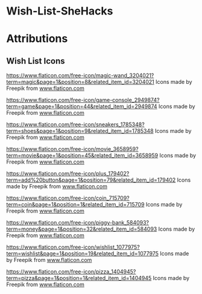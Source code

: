 # Wish-List-SheHacks

# Attributions
Wish List Icons
--------------
https://www.flaticon.com/free-icon/magic-wand_3204021?term=magic&page=1&position=8&related_item_id=3204021
Icons made by Freepik from www.flaticon.com

https://www.flaticon.com/free-icon/game-console_2949874?term=game&page=1&position=44&related_item_id=2949874
Icons made by Freepik from www.flaticon.com

https://www.flaticon.com/free-icon/sneakers_1785348?term=shoes&page=1&position=9&related_item_id=1785348
Icons made by Freepik from www.flaticon.com

https://www.flaticon.com/free-icon/movie_3658959?term=movie&page=1&position=45&related_item_id=3658959
Icons made by Freepik from www.flaticon.com

https://www.flaticon.com/free-icon/plus_179402?term=add%20button&page=1&position=79&related_item_id=179402
Icons made by Freepik from www.flaticon.com

https://www.flaticon.com/free-icon/coin_715709?term=coin&page=1&position=1&related_item_id=715709
Icons made by Freepik from www.flaticon.com

https://www.flaticon.com/free-icon/piggy-bank_584093?term=money&page=1&position=32&related_item_id=584093
Icons made by Freepik from www.flaticon.com

https://www.flaticon.com/free-icon/wishlist_1077975?term=wishlist&page=1&position=19&related_item_id=1077975
Icons made by Freepik from www.flaticon.com

https://www.flaticon.com/free-icon/pizza_1404945?term=pizza&page=1&position=1&related_item_id=1404945
Icons made by Freepik from www.flaticon.com